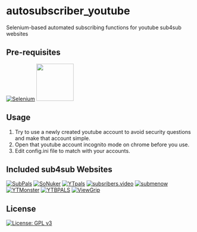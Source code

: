 # autosubscriber_youtube
Selenium-based automated subscribing functions for youtube sub4sub websites

## Pre-requisites
[![Selenium](https://lh3.googleusercontent.com/pw/ACtC-3eLj66WsfcMGU2zDkC8Db2Lu7E4yz1dCuHsgH3xOqgG4mp_JAInpyYvg5IfPMzulOUJuxwMYoEFIY0bnLE2-SpqAxRTyfrGhWIcL7EXSLfx4E5dNu8QGUJk9HbD99kun_jJdqvDBxxfGg7MxdaDFawf=s100-no?authuser=0)](https://pypi.org/project/selenium/) <a href="https://chromedriver.chromium.org/">
<img src="https://i.ibb.co/cyHK2vW/Artboard-1.png" width=100 height=100 >
</a> 

## Usage
1. Try to use a newly created youtube account to avoid security questions and make that account simple.
1. Open that youtube account incognito mode on chrome before you use.
1. Edit config.ini file to match with your accounts.

## Included sub4sub Websites
[![SubPals](https://lh3.googleusercontent.com/E5li0VNdPApuhU_lmcWINpK2O2q63PHc7SUaFyMgHNcLtgHYFb6Kgg1rb3ctyDaqkOG0fV0bGWG8pv0Ts4CtXdgalIU6KaBaGEbhUdD7MbN1pJZkAqrwphO0uvIoCUrBJsfBCx9lkF1Xm1NwdZSut8y6zsivTqta8JiAwDMQm2uUfZiXLcgXnU4CLNg7tqfp6AFJ8_D4xoog7ZS9VUUkdExaU9qbB09x56VZh5iYhOjeNykuc3s74z9Ju5lkkw4REZ34Ku5ct7KfzgTHMITSvmJthWRFo0SlfmaMUakBTqbHyAncTXgd6JUQWr9xCO1zL5J2OGxU2VbEiJBIb1sPlHgqua4LKUGII32FIn7yNY-t4Ir58Y_DOgTHE4VYT4cO4Xw5tg3LWbiUOJy2C4VVb6jZonn11KUDZQvT7XvTBVelIsZClfbgN3kSRQdQ7AKWQdVImzb6qIyVnsB2TKfa96SyWUxRPOzOyLoI7N0ScbNMeG4FImh9ltLGKH82GphLls_gWSuViTmFN6h1QNDHB3o61I_IpuXi5dHU55IDkq3Lp8Rag8vaCwfrKaGRur8YNMo_rH5qWhoD1pwtijCKqj4pga7TwpUlPAF3-S4Ueq3T6uXw7GxtEVam4gCNdlpZMxon_DFNcwhxy_t833aR_PqdGKQQi1BOvsylvHQW2t-GzdPzrw6x7wp7bliT=s100-no?authuser=0)](https://www.subpals.com/)   [![SoNuker](https://lh3.googleusercontent.com/RAe--CKh8fsVAsiJshX4K57W2Ljod73klCHfRnL95eeo2HsWrwYC3JZ-ZCbClYGtdbESg8wQynLwLXJBOEoCUQIrRpV3_4tjBcIt7KQ7vRbmtxAegeKtS2EA4T4ln89KG5svu-yu9gtTnIyXxO0q9oIZd-RNr_1A1zqajMenNW3bbjogoVZpVGpfV5YmOMRjd7k9dxtWlYcakGNFjsGVpHSGiIHKaYcbk0w8yvhYLF3dOs87zoLG6F5VAvBU4pgzo0gD7mkrn64BsqdFtRd-vFqAQBG9O91xdGBurkKYvKBoav0FLSiuLit6hxwwXTf4psu3jrB8w-nNOKtpIsIhzWPz_Hjh9v2EMAct9LzMRFKUC6vFqVvowAnYh6Hm7oS-1HE1Yakq8OvxH4czgF3z89YTst_UeFJ3yktDwYCjgv1c4GHW35ow-fgK4HsqqnX6mota4HahgcfATpT8DsXXB0tHtr39sGmH5lcsfpvWLPd6iPvxAna6DqfZx7zelUQxPozp9xov8cL1kvjB_lh2NbCDWKGOEd3b48RyqidRs-lRflSpgMniniSh2hk6lT9jqnwirkyPXyrhIHrEu5YrpJ78C-7nuUrtELek33MhB2kRaRRxb8KkrFmy6h4oWHkIVzEPPUErNIsmQk-_htkRswqQJVtnk3_2p1Ij3wvjhtxa_rHBBH4XdL5v-f2E=s100-no?authuser=0)](https://www.sonuker.com/)   [![YTpals](https://lh3.googleusercontent.com/nnr1PCaU5twamTLlIdwarNFHIiAGU95aRzmjgbNGeEQgcYIm5F_m0vmA_GZVz_lOHtDGcj9ApnbBBGEEy5XdREzId-KysRnGWz6ZXS5Q-P3vw5m-Gqok3ga1IvN1yfF5i4k9gAJ8lqk6TcN0rbgI0gSeEt83kxvhLeUGjMLDaKy_IajV-iMKkjPYIsm4610q4RAHPhxFBrVMqeYugGyNXFdVMHnjCpmecg514JOsQmuqurqLftWbGRqvsn_0QcWaYYmtpJiJXrmdbTXd8uIbgu-A9jWIohWIzB8mzkCRgkZid6Rkpon_wGig7_mZ9aWwNLBg4-ApqSbPCIPUCmKULhjHqz_l6HtdX7CkIzu7DCthpqosOfI7EwpwDOzA4P3hsJmkPWW5nv1UoVV-I7Q9efD3hYlVvIbC6uuQgZt_3GQ65RmqbOwURnCgtayOrnopFtDf8e_S8jPRMX6ChpfisqD9xtMLTOPt3rfn7th8IcQLwTqtgCPfdETtbsS-6YaamWfO5F2CReBHiCQUsf0Yr3dNuEMFT4v4vMKWIMMkLl8Ztp1QudkfJBpRILT7kCJhgsmSBAMgWlIr1CqfxoR62O18mXlNN-makdqIgSd3JRNBqpQuAlBV8XzltaeghEoLc0gM0SvCdtC8ZGMi2p8c7laPw-xh3Sypema471x35XM4x0YD6q5Ewf8j-Npv=s100-no?authuser=0)](https://www.ytpals.com/)   [![subsribers.video](https://lh3.googleusercontent.com/pMUsrV6g3BA-XeJiE_Rk-3w9CWhm_VmlzWAh8L9FNLxx_SnabuARypTwas0704r1EPp_anjRfU-rhDTLBmnYhKVfshCw6EJV6mhyVG7_UVzC9r0FX7Q0sYgSyfFWiMnkaWoA5Zjf55owx1xnavHifeP4TvW80TW8veBpLfO9mpHxb3vXJzSbgI2M9Zy-JtvJg-qW8QZZKdaQG2WWXvUf-FNd4ZBJ2mHlOuN2iTYbY_RgAjnxLJAPU8-jkJWNpJqjFM-jDyy2_DfIt72ICUR2JBUjvXbTUJYvmteY3Si6d8BUGSHnD2tUDWX_eSR0m2Xtk2GX6K0JCVCScKSWKbjXuag0DbccEAwXRS0Dg7otZXoyWHwKOJNTjn38MafUV-TNYCaZ18IIU6IypxDdj-3LwDTrUq39Z2zMOzlDXBFMb1GT4bIO8C9xwlMrC17qLB5N9xPRDaad--G0pIXd5l95cws56Kjxn176DYKKXVn1XBNQfH_-lAeeWe9-lN8qnF4uU6g3bN9VYWW7wUxsIwKIQZ_f0IR1okMONMbibgOZneewqhH18JRGR02N3CDvQwX1wc2fudUKwSxgRGY4TUCyuUUS4lUPF5uDYll1qQ_Lt67zi9Y_lkiO4DisEgw2kqKxnAvOV_4taTVy07W0Cvi9Zg0y-DT1U4xsis8Qxps1CU4W26IHQOxRh0DEf488=s100-no?authuser=0)](https://www.subscribers.video/)   [![submenow](https://lh3.googleusercontent.com/75YtNlKEtWvKYMWhWHXI0pPuPmQlj2Qbwf1q6CqPeFewjTGDLABPSV_MjuSLMSQUWVJHO38DVJobwcvHS6d1UG7_DawWxM7xbR97fYanaKhHPDVLI5nZ79EoJ0vU6aNIWxxEP1dQnd7Gel_z9PNJauzMH8ZkVzihO1jt_7aXxWcGWClZtog2ytSwov9kPr-mONV5SWxGo2tvnLYbmqXT2ZkhyJ6IOOYChUGgiIWP9aTC7HNW0YUcXx_uSBvpIwLLvDEv7nfIjEffwHuFqewNY1eOoIiislgzTPt3Rxo5MzWmHsAl-mETIldqeK2HKicfq2KjDixtQWZahIb9u4Ar-_0iEsrCYPFY7nsZOd5ZRAy2_kbzXGEV9IROKyQTZCMSRpESjfLk91y8ghBJHAAas6Z2QcmZGHq5E1DU8NQE46uCzCTLJsQzNw5xtSBTn-ilZCdix55vT84wnTDe12JWeocQE-nTwEKu-3BL0AvNqD-x055SIEZiAhQDjlagohQcLBDsyvR3vmQiN9iPNzkkO2tbT5BJuHupsvD50a8Hw5Xm0pbJvEBR0ypeOgBxmRNdioQHAr-poIY8msW5krbnRXEY_m5eYhgPlhxoMeFTNKMtsJJ2Li9jLVFYiQN-FAms0sjOj1EiLbuyQHRV4JangVzhaAzAq9XdhQY1xKf_m28eKR11KpEvw4vXw61H=s100-no?authuser=0)](https://www.submenow.com/)[![YTMonster](https://lh3.googleusercontent.com/neIkso2LblLOUnSaEI70QaxyfLP2fbxmyy-ibu1d09-CZPKQgCmTFwAgoZncIPqyKu0rxVipbqpIIpGH6radcwMoCsn5rH6j_3bY357lDO-0jilhIto2nWoDbhabMO_ynGTlQ8nd-wsgUfEoJYjwn61bKthBEo7wKnocLV9dt003CFunEKfDwARnoT9yWxyTbYMyPPLQj1QVZvQ6wBynf7c5m1uamqWCXRiYVy8TXkVdGZ5fdZdljS-Rwing-80LeYjE02RZx5MwkavpQSoH3DNu9mpQd2wdNlO6aJ43qXNY1wDCLhzK6SQDDqv-0RsjOr3Dp9dFlV04hFndxxmfS-aElgduKuIBFGjK9sCOs8bLDBofl2SKGXIrHHD6T7ntXPqYvSKLow4Qml4UZRTc-mwILcpjbgTwfTM-v-z_og6MjmlS8iKo_DxaS_a_TsB6Fv77a776ES9ezY1FWwZ_VnIhXlf_6kXbwOlqgrrfmX9Z03VP7drDJkXy6_xIZTU3C3fDY9c9uunzlNUJ1kqt9JsANu6pI7ABmvyysAHyVioxmxPE_EggLkL2QC_tTi2wcYj62itD-gOitZHz1RtqezMCtAKDFiFx5RWhlU6QNyI1mNDc3XEZuSSzb_wPrbwsr6eD_5vZIhLz_6LU6IxWilqg6D1-oUBT6lXF3gK85p88DN4xKi7HBM2MbNMl=s100-no?authuser=0)](https://www.ytmonster.net/) [![YTBPALS](https://lh3.googleusercontent.com/6-vhdPFY0PidsJp8sGReJrLXqmwk7ewmcXF7bLK6UcfEpo9jGE078-zgGqai_OwMDEaU61x50HIK4kt9DA2pHWFFViOVAp4xWL7aFamJOTqh7cEIgukCSowsqBkjwgtqxMinB-EwVBJlAqGEUl4fXcJ7W5SKNBl1AigrxB7DGwZLCGimM5jaG4_uROX0wS4LlHZZkSNaf_eCLm3EXUI7q8CZIjec4n-mr-e8zGQ3dwnV38BpFiElEA02ESid_cxdww2fLxMmR3ix9QTKTZi1PQBhaiFcJrE7_eoUA6ZFc2UGJYC0nfn3fwWXkQo6_BTyGP5AT9kNNzaq7J3IdTA-OITtYtSQYt0cWDQrIcFt9bErL6pDVU44OfiTFlSX4dJ6HkLqh-FtnNSNpGXyXCrQD2bPvjtCFh0WVLWBdqwI-2CEy_S9S6X2IgYN9TjGFJ7CBxtTvtbX5u2fciyI6c2mpX0lpilR0ifW-BSiOOzNu7mjLRQip1dJP7GTyBr4U0z7WAq16_RLLFjBfaaoktM9C85OiPRa43BH72Hbc2qpaznsnHVXkpMcU6oFZbv4EkZMXEh3XrUmOuyTwwtZ1ChV80m69p7bObNYT7QMf1DWwEjcuGt7aee9pxPll33s6xXtoHb3bPt4gFoj77F0kfFWstW-eBoBJGe4sBGJoPIe02NJhUFO9KcuR1tg7dzQ=s100-no?authuser=0)](https://ytbpals.com/) [![ViewGrip](https://lh3.googleusercontent.com/VqQc7GXq7agIiMKeTbk7OPrVEjzKLWyzcEzG72frfOJZfSXAwEft4XsV4MSMKYKICeiMAd4tqsiGoMBI0fMWVeY9E_iebmApC6tswo2EnsAbjTd5xURVZWFf0kshtqBDp5Z8vyHWM3TRBEjmGT17tGWPoP7t-rUtFaA54RFin0PQRCGkxV5gb0qjPreZN_RSiB0852Pzf14Fxlk-faQLYdim3ZozwySDGlPqOhwpP1E-4S8HgIjbKhL9tL90g6F3_Z5pYPr1CKPpptZZyuDI_rMPSWaoY9s00exIG5NtNwb2KaPiXbUHznqMAPyD7GySX4sptjbKqe7Bcmqq1W8okxHVjlNrM9xSy2V6sUikOqMB2aJurysTgKHyf_9FPC9GIazKIAE45-w9xSGdMiae4yMWfcpsGnqxsYLxgtXFXx8QMrrNIuL7I7iJ1be_MCqlh-n_xhSrBEOA59TGSmq_anyTqlboDFIaQ7L_sdcBZuQUiaE3zNQqYZQNkZyHBbdVLY7rfHtzFN7BS9Ch3hnaEgtMGx09HWJCrBYy3CzBvzBj-6kAZy0jpTD0CoIbOS9QtK-xqgSsWwJ-zuGPMMUEKx7Y4ZbV5XIuchCM3Q9Bc_Yi9E8pPn2g3XUrJKESr1m3c4uYVzAWlGEIvWCL2mhHTuPHz2xv4MQo_FQJOwMUU_fyRpcYMIle2NIgZmRK=s100-no?authuser=0)](https://www.viewgrip.net/) 

## License
[![License: GPL v3](https://img.shields.io/badge/License-GPLv3-blue.svg)](https://www.gnu.org/licenses/gpl-3.0)
